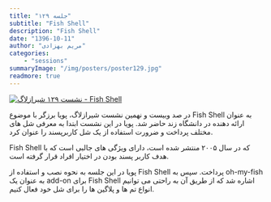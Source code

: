 ```yaml
---
title: "جلسه ۱۲۹"
subtitle: "Fish Shell"
description: "Fish Shell"
date: "1396-10-11"
author: "مریم بهزادی"
categories:
    - "sessions"
summaryImage: "/img/posters/poster129.jpg"
readmore: true
---
```

[![نشست ۱۲۹ شیرازلاگ - Fish Shell ](/img/posters/poster129.jpg)](/img/posters/poster129.jpg)

در صد وبیست و نهمین نشست شیرازلاگ، پویا برزگر با موضوع Fish Shell به عنوان ارائه دهنده در دانشگاه زند حاضر شد. پویا در این نشست ابتدا به معرفی شل های مختلف پرداخت و ضرورت استفاده از یک شل کاربرپسند را عنوان کرد. 

Fish Shell که در سال ۲۰۰۵ منتشر شده است، دارای ویژگی های جالبی است که با هدف کاربر پسند بودن در اختیار افراد قرار گرفته است. 

پویا در این جلسه به نحوه نصب و استفاده از Fish Shell پرداخت. سپس به oh-my-fish به عنوان یک add-on برای Fish Shell اشاره شد که از طریق آن به راحتی می توانیم انواع تم ها و پلاگین ها را برای شل خود فعال کنیم.